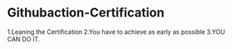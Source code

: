 # Githubaction-Certification
1.Leaning the Certification
2.You have to achieve as early as possible
3.YOU CAN DO IT.